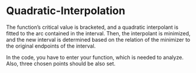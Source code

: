 # Quadratic-Interpolation

The function’s critical value is bracketed, and a quadratic
interpolant is fitted to the arc contained in the interval. Then, the
interpolant is minimized, and the new interval is determined based on
the relation of the minimizer to the original endpoints of the interval.

In the code, you have to enter your function, which is needed to analyze. 
Also, three chosen points should be also set. 
